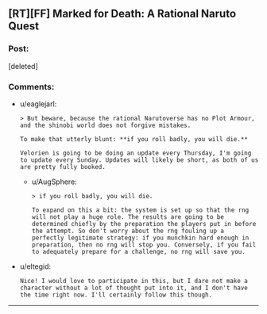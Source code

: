 ## [RT][FF] Marked for Death: A Rational Naruto Quest

### Post:

[deleted]

### Comments:

- u/eaglejarl:
  ```
  > But beware, because the rational Narutoverse has no Plot Armour, and the shinobi world does not forgive mistakes.

  To make that utterly blunt: **if you roll badly, you will die.**

  Velorien is going to be doing an update every Thursday, I'm going to update every Sunday. Updates will likely be short, as both of us are pretty fully booked.
  ```

  - u/AugSphere:
    ```
    > if you roll badly, you will die.

    To expand on this a bit: the system is set up so that the rng will not play a huge role. The results are going to be determined chiefly by the preparation the players put in before the attempt. So don't worry about the rng fouling up a perfectly legitimate strategy: if you munchkin hard enough in preparation, then no rng will stop you. Conversely, if you fail to adequately prepare for a challenge, no rng will save you.
    ```

- u/eltegid:
  ```
  Nice! I would love to participate in this, but I dare not make a character without a lot of thought put into it, and I don't have the time right now. I'll certainly follow this though.
  ```

---

